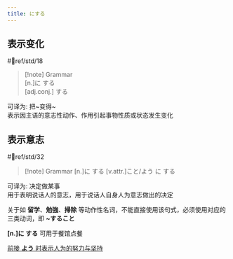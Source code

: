 ```yaml
---
title: にする
---
```

## 表示变化

 #📖ref/std/18  
> [!note] Grammar  
> [n.]に する  
> [adj.conj.] する  

可译为: 把~变得~  
表示因主语的意志性动作、作用引起事物性质或状态发生变化  

## 表示意志

 #📖ref/std/32  
> [!note] Grammar
> [n.]に する
> [v.attr.]こと/よう に する

可译为: 决定做某事  
用于表明说话人的意志，用于说话人自身人为意志做出的决定  

关于如 **留学**、**勉強**、**掃除** 等动作性名词，不能直接使用该句式，必须使用对应的三类动词，即 **~すること**  

**[n.]に する** 可用于餐馆点餐  

[前接 **よう** 时表示人为的努力与坚持](よう.md#表示人为的努力与坚持)  